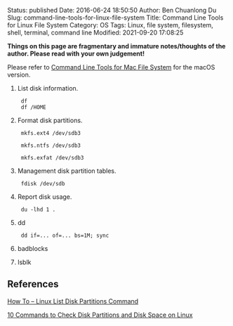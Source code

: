 Status: published
Date: 2016-06-24 18:50:50
Author: Ben Chuanlong Du
Slug: command-line-tools-for-linux-file-system
Title: Command Line Tools for Linux File System
Category: OS
Tags: Linux, file system, filesystem, shell, terminal, command line
Modified: 2021-09-20 17:08:25

**Things on this page are fragmentary and immature notes/thoughts of the author. Please read with your own judgement!**


Please refer to
[Command Line Tools for Mac File System](http://www.legendu.net/misc/blog/command-line-tools-for-mac-file-system/)
for the macOS version.


1. List disk information.

        df
        df /HOME

3. Format disk partitions.

        mkfs.ext4 /dev/sdb3

        mkfs.ntfs /dev/sdb3

        mkfs.exfat /dev/sdb3

2. Management disk partition tables.

        fdisk /dev/sdb

4. Report disk usage.

        du -lhd 1 .

5. dd

        dd if=... of=... bs=1M; sync

6. badblocks

7. lsblk

## References 

[How To – Linux List Disk Partitions Command](https://www.cyberciti.biz/faq/linux-list-disk-partitions-command/)

[10 Commands to Check Disk Partitions and Disk Space on Linux](https://www.binarytides.com/linux-command-check-disk-partitions/)
